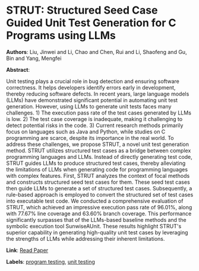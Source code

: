 # STRUT: Structured Seed Case Guided Unit Test Generation for C Programs using LLMs

**Authors**: Liu, Jinwei and Li, Chao and Chen, Rui and Li, Shaofeng and Gu, Bin and Yang, Mengfei

**Abstract**:

Unit testing plays a crucial role in bug detection and ensuring software correctness. It helps developers identify errors early in development, thereby reducing software defects. In recent years, large language models (LLMs) have demonstrated significant potential in automating unit test generation. However, using LLMs to generate unit tests faces many challenges. 1) The execution pass rate of the test cases generated by LLMs is low. 2) The test case coverage is inadequate, making it challenging to detect potential risks in the code. 3) Current research methods primarily focus on languages such as Java and Python, while studies on C programming are scarce, despite its importance in the real world. To address these challenges, we propose STRUT, a novel unit test generation method. STRUT utilizes structured test cases as a bridge between complex programming languages and LLMs. Instead of directly generating test code, STRUT guides LLMs to produce structured test cases, thereby alleviating the limitations of LLMs when generating code for programming languages with complex features. First, STRUT analyzes the context of focal methods and constructs structured seed test cases for them. These seed test cases then guide LLMs to generate a set of structured test cases. Subsequently, a rule-based approach is employed to convert the structured set of test cases into executable test code. We conducted a comprehensive evaluation of STRUT, which achieved an impressive execution pass rate of 96.01\%, along with 77.67\% line coverage and 63.60\% branch coverage. This performance significantly surpasses that of the LLMs-based baseline methods and the symbolic execution tool SunwiseAUnit. These results highlight STRUT's superior capability in generating high-quality unit test cases by leveraging the strengths of LLMs while addressing their inherent limitations.

**Link**: [Read Paper](https://doi.org/10.1145/3728970)

**Labels**: [program testing](../../labels/program_testing.md), [unit testing](../../labels/unit_testing.md)
